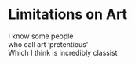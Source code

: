# Limitations on Art

I know some people  
who call art ‘pretentious’  
Which I think is incredibly classist  